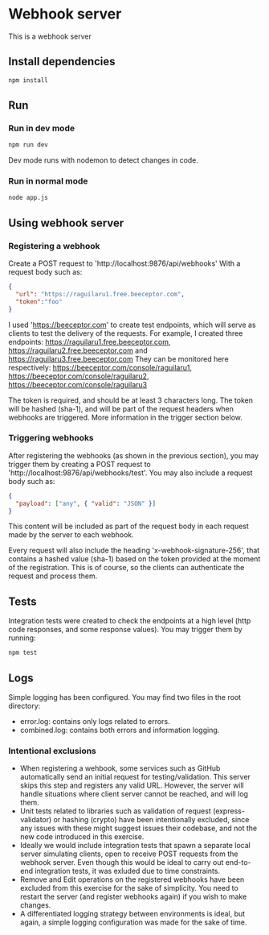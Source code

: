 # Webhook server
This is a webhook server

## Install dependencies
```bash
npm install
```

## Run

### Run in dev mode
```bash
npm run dev
```
Dev mode runs with nodemon to detect changes in code.

### Run in normal mode
```bash
node app.js
```

## Using webhook server

### Registering a webhook

Create a POST request to 'http://localhost:9876/api/webhooks'
With a request body such as:
```json
{
  "url": "https://raguilaru1.free.beeceptor.com",
  "token":"foo"
}
```

I used 'https://beeceptor.com' to create test endpoints, which will serve as clients to test the delivery of the requests.
For example, I created three endpoints:
https://raguilaru1.free.beeceptor.com, https://raguilaru2.free.beeceptor.com and https://raguilaru3.free.beeceptor.com
They can be monitored here respectively:
https://beeceptor.com/console/raguilaru1, https://beeceptor.com/console/raguilaru2, https://beeceptor.com/console/raguilaru3

The token is required, and should be at least 3 characters long. The token will be hashed (sha-1), and will be part of the request headers when webhooks are triggered. More information in the trigger section below.

### Triggering webhooks

After registering the webhooks (as shown in the previous section), you may trigger them by creating a POST request to 'http://localhost:9876/api/webhooks/test'. You may also include a request body such as:
```json
{
  "payload": ["any", { "valid": "JSON" }]
}
```
This content will be included as part of the request body in each request made by the server to each webhook.

Every request will also include the heading 'x-webhook-signature-256', that contains a hashed value (sha-1) based on the token provided at the moment of the registration. This is of course, so the clients can authenticate the request and process them.

## Tests

Integration tests were created to check the endpoints at a high level (http code responses, and some response values). You may trigger them by running:
```bash
npm test
```

## Logs

Simple logging has been configured. You may find two files in the root directory:
- error.log: contains only logs related to errors.
- combined.log: contains both errors and information logging.

### Intentional exclusions

- When registering a wehbook, some services such as GitHub automatically send an initial request for testing/validation. This server skips this step and registers any valid URL. However, the server will handle situations where client server cannot be reached, and will log them.
- Unit tests related to libraries such as validation of request (express-validator) or hashing (crypto) have been intentionally excluded, since any issues with these might suggest issues their codebase, and not the new code introduced in this exercise.
- Ideally we would include integration tests that spawn a separate local server simulating clients, open to receive POST requests from the webhook server. Even though this would be ideal to carry out end-to-end integration tests, it was exluded due to time constraints.
- Remove and Edit operations on the registered webhooks have been excluded from this exercise for the sake of simplicity. You need to restart the server (and register webhooks again) if you wish to make changes.
- A differentiated logging strategy between environments is ideal, but again, a simple logging configuration was made for the sake of time.
